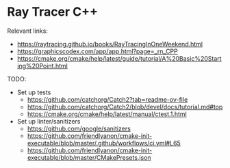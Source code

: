 # Ray Tracer C++

Relevant links:
- https://raytracing.github.io/books/RayTracingInOneWeekend.html
- https://graphicscodex.com/app/app.html?page=_rn_CPP
- https://cmake.org/cmake/help/latest/guide/tutorial/A%20Basic%20Starting%20Point.html

TODO:
- Set up tests
  - https://github.com/catchorg/Catch2?tab=readme-ov-file
  - https://github.com/catchorg/Catch2/blob/devel/docs/tutorial.md#top
  - https://cmake.org/cmake/help/latest/manual/ctest.1.html
- Set up linter/sanitizers
  - https://github.com/google/sanitizers
  - https://github.com/friendlyanon/cmake-init-executable/blob/master/.github/workflows/ci.yml#L65
  -  https://github.com/friendlyanon/cmake-init-executable/blob/master/CMakePresets.json
